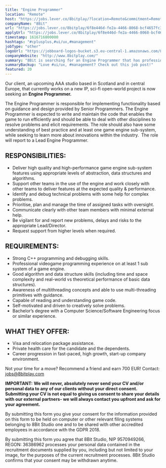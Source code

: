 ```yaml
---
title: "Engine Programmer"
location: "Remote"
host: "https://jobs.lever.co/8bitplay/?location=Remote&commitment=Remote"
companyName: "8Bit"
url: "https://jobs.lever.co/8bitplay/6f8e446d-fe2a-4466-8068-bcf4657fc3c8"
applyUrl: "https://jobs.lever.co/8bitplay/6f8e446d-fe2a-4466-8068-bcf4657fc3c8/apply"
timestamp: 1616716800000
hashtags: "#cplusplus,#ui/ux,#management"
jobType: "other"
logoUrl: "https://jobboard-logos-bucket.s3.eu-central-1.amazonaws.com/8bit"
companyWebsite: "http://www.8bitplay.com/"
summary: "8Bit is searching for an Engine Programmer that has professional videogame programming experience on at least 1 sub system of a game engine."
summaryBackup: "Love #ui/ux, #management? Check out this job post!"
featured: 20
---
```


Our client, an upcoming AAA studio based in Scotland and in central Europe, that currently works on a new IP, sci-fi open-world project is now seeking an **Engine Programmer.**

The Engine Programmer is responsible for implementing functionality based on guidance and design provided by Senior Programmers. The Engine Programmer is expected to write and maintain the code that enables the game to run efficiently and should be able to deal with other disciplines to resolve problems and elicit requirements. The role should also have some understanding of best practice and at least one game engine sub-system, while seeking to learn more about innovations within the industry.  The role will report to a Lead Engine Programmer. 

## RESPONSIBILITIES:

*   Deliver high quality and high-performance game engine sub-system features using appropriate levels of abstraction, data structures and algorithms.
*   Support other teams in the use of the engine and work closely with other teams to deliver features at the expected quality & performance.
*   Identify and debug technical problems with some help for complex problems.
*   Prioritise, plan and manage the time of assigned tasks with oversight.
*   Communicate clearly with other team members with minimal external help.
*   Be vigilant for and report new problems, delays and risks to the appropriate Lead/Director.
*   Request support from higher levels when required.

## REQUIREMENTS:

*   Strong C++ programming and debugging skills.
*   Professional videogame programming experience on at least 1 sub system of a game engine.
*   Good algorithm and data structure skills (including time and space complexity and real-world vs theoretical performance of basic data structures).
*   Awareness of multithreading concepts and able to use multi-threading primitives with guidance.
*   Capable of reading and understanding game code.
*   Self-motivated and driven to creatively solve problems.
*   Bachelor’s degree with a Computer Science/Software Engineering focus or similar experience.

## WHAT THEY OFFER:

*   Visa and relocation package assistance. 
*   Private health care for the candidate and the dependents.
*   Career progression in fast-paced, high growth, start-up company environment.

Not your time for a move? Recommend a friend and earn 700 EUR! Contact: jobs@8bitplay.com

**IMPORTANT:** **We will never, absolutely never send your CV and/or personal data to any of our clients without your direct consent. Submitting your CV is not equal to giving us consent to share your details with our external partners- we will always contact you upfront and ask for your agreement.**

By submitting this form you give your consent for the information provided on this form to be held on computer or other relevant filing systems belonging to 8Bit Studio one and to be shared with other accredited employees in accordance with the GDPR 2018.

By submitting this form you agree that 8Bit Studio, NIP 9570949266, REGON: 36386962 processes your personal data contained in the recruitment documents supplied by you, including but not limited to your image, for the purposes of the current recruitment processes. 8Bit Studio confirms that your consent may be withdrawn anytime.
